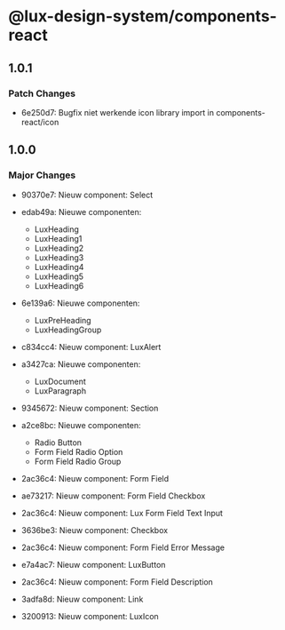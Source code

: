 # @lux-design-system/components-react

## 1.0.1

### Patch Changes

- 6e250d7: Bugfix niet werkende icon library import in components-react/icon

## 1.0.0

### Major Changes

- 90370e7: Nieuw component: Select
- edab49a: Nieuwe componenten:

  - LuxHeading
  - LuxHeading1
  - LuxHeading2
  - LuxHeading3
  - LuxHeading4
  - LuxHeading5
  - LuxHeading6

- 6e139a6: Nieuwe componenten:

  - LuxPreHeading
  - LuxHeadingGroup

- c834cc4: Nieuw component: LuxAlert
- a3427ca: Nieuwe componenten:

  - LuxDocument
  - LuxParagraph

- 9345672: Nieuw component: Section
- a2ce8bc: Nieuwe componenten:

  - Radio Button
  - Form Field Radio Option
  - Form Field Radio Group

- 2ac36c4: Nieuw component: Form Field
- ae73217: Nieuw component: Form Field Checkbox
- 2ac36c4: Nieuw component: Lux Form Field Text Input
- 3636be3: Nieuw component: Checkbox
- 2ac36c4: Nieuw component: Form Field Error Message
- e7a4ac7: Nieuw component: LuxButton
- 2ac36c4: Nieuw component: Form Field Description
- 3adfa8d: Nieuw component: Link
- 3200913: Nieuw component: LuxIcon
